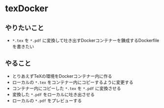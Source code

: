# texDocker

## やりたいこと
* `*.tex` を `*.pdf` に変換して吐き出すDockerコンテナーを錬成するDockerfileを書きたい

## やること
* とりあえずTeXの環境をDockerコンテナー内に作る
* ローカルの `*.tex` をコンテナー内にコピーするように変更する
* コンテナー内にコピーした `*.tex` を `*.pdf` に変換させる
* 変換した `*.pdf` をローカルに吐き出させる
* ローカルの `*.pdf` をプレビューする
